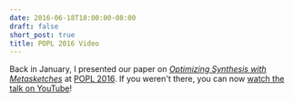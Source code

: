 ```yaml
---
date: 2016-06-18T18:00:00-08:00
draft: false
short_post: true
title: POPL 2016 Video
---
```


Back in January, I presented our paper on [*Optimizing Synthesis with Metasketches*][paper] at [POPL 2016]. If you weren't there, you can now [watch the talk on YouTube][video]!

[paper]: papers/synapse-popl16.pdf
[POPL 2016]: http://conf.researchr.org/home/POPL-2016
[video]: https://www.youtube.com/watch?v=9eYHNO-4yk4

